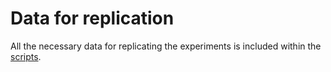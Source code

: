 # Data for replication

All the necessary data for replicating the experiments is included within the [scripts](scripts). 
